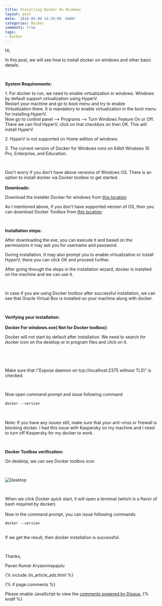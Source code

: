 ```yaml
---
title: Installing Docker On Windows
layout: post
date: '2018-05-09 14:39:00 -0400'
categories: Docker
comments: true
tags:
- Docker
---
```


<p>Hi,</p><p>In this post, we will see how to install docker on windows and other basic details.</p><p><br></p><p><b>System Requirements:</b></p><p>1. For docker to run, we need to enable virtualization in windows. Windows by default support virtualization using HyperV. <br>Restart your machine and go to boot menu and try to enable Virtualization&nbsp;there. It is mandatory to enable virtualization in the boot menu for installing HyperV.<br>Now go to control panel --&gt; Programs --&gt; Turn Windows Feature On or Off. There we can find HyperV, click on that checkbox on then OK. This will install HyperV.</p><p>2. HyperV is not supported on Home edition of windows.</p><p>3. The current version of Docker for Windows runs on 64bit Windows 10 Pro, Enterprise, and Education.</p><p><br></p><p>Don't worry if you don't&nbsp;have above versions of Windows OS. There is an option to install docker via Docker toolbox to get started.<br><br><b>Downloads:</b></p><p>Download the installer Docker for windows from <a href="https://download.docker.com/win/stable/Docker%20for%20Windows%20Installer.exe">this location</a>&nbsp;</p><p>As I mentioned above, if you don't have supported version of OS, then you can download Docker Toolbox from <a href="https://download.docker.com/win/stable/DockerToolbox.exe">this location</a>.</p><p><br></p><p><b>Installation steps:</b></p><p>After downloading the exe,&nbsp;you can execute it and based on the permissions it may ask you for username and password.</p><p>During installation, It may also prompt you to enable virtualization or install HyperV, there you can click OK and proceed further.</p><p>After going through the steps in the installation wizard, docker is installed on the machine and we can use it.</p><p><br></p><p>In case if you are using Docker toolbox after successful installation, we can see that Oracle Virtual Box is installed on your machine along with docker.</p><p><br></p><p><b>Verifying your installation:<br><br>Docker For windows.exe( Not for Docker toolbox):</b></p><p>Docker will not start by default after installation. We need to search for docker icon on the desktop or in program files and click on it.</p><p><br></p><p></p><p><br></p><p>Make sure that \"Expose daemon on tcp://localhost:2375 without TLS\" is checked.</p><p><br></p><p>Now open command prompt and issue following command</p><pre style="line-height: 1.42857;"><code class="html">docker --version</code></pre><p><br></p><p>Note: If you have any issues still, make sure that your anti-virus or firewall is blocking docker. I had this issue with Kaspersky on my machine and I need to turn off Kaspersky for my docker to work.</p><p><br></p><p><b>Docker Toolbox verification:</b></p><p>On desktop, we can see Docker toolbox icon</p><p><br></p><p><img src="https://docs.docker.com/toolbox/images/icon-set.png" alt="Desktop"></p><p><br></p><p>When we click Docker quick start, it will open a terminal (which is a flavor of bash required by docker).<br><br>Now in the command prompt, you can issue following commands<br></p><pre><code class="html">docker --version</code></pre><p><br>If we get the result, then docker installation is successful.<br></p><p><br></p><p>Thanks,</p><p>Pavan Kumar Aryasomayajulu</p>

{% include /in_article_ads.html %}

{% if page.comments %}
<div id="disqus_thread"></div>
<script>

/**
*  RECOMMENDED CONFIGURATION VARIABLES: EDIT AND UNCOMMENT THE SECTION BELOW TO INSERT DYNAMIC VALUES FROM YOUR PLATFORM OR CMS.
*  LEARN WHY DEFINING THESE VARIABLES IS IMPORTANT: https://disqus.com/admin/universalcode/#configuration-variables*/

var disqus_config = function () {
this.page.identifier = 143900; // Replace PAGE_IDENTIFIER with your page's unique identifier variable
};

(function() { // DON'T EDIT BELOW THIS LINE
var d = document, s = d.createElement('script');
s.src = 'https://xyzcoder1.disqus.com/embed.js';
s.setAttribute('data-timestamp', +new Date());
(d.head || d.body).appendChild(s);
})();
</script>
<noscript>Please enable JavaScript to view the <a href="https://disqus.com/?ref_noscript">comments powered by Disqus.</a></noscript>
{% endif %}